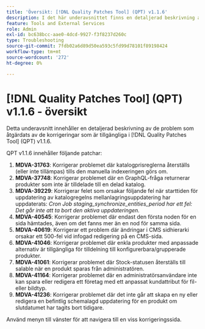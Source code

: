 ```yaml
---
title: 'Översikt: [!DNL Quality Patches Tool] (QPT) v1.1.6'
description: I det här underavsnittet finns en detaljerad beskrivning av de problem som åtgärdats av de korrigeringar som finns i  [!DNL Quality Patches Tool] (QPT) v1.1.6.
feature: Tools and External Services
role: Admin
exl-id: bc638bcc-aae0-4dcd-9927-f3f8237d260c
type: Troubleshooting
source-git-commit: 7fdb02a6d89d50ea593c5fd99d78101f89198424
workflow-type: tm+mt
source-wordcount: '272'
ht-degree: 0%

---
```


# [!DNL Quality Patches Tool] (QPT) v1.1.6 - översikt

Detta underavsnitt innehåller en detaljerad beskrivning av de problem som åtgärdats av de korrigeringar som är tillgängliga i [!DNL Quality Patches Tool] (QPT) v1.1.6.

QPT v1.1.6 innehåller följande patchar:

1. **MDVA-31763**: Korrigerar problemet där katalogprisreglerna återställs (eller inte tillämpas) tills den manuella indexeringen görs om.
1. **MDVA-37748**: Korrigerar problemet där en GraphQL-fråga returnerar produkter som inte är tilldelade till en delad katalog.
1. **MDVA-39229**: Korrigerar felet som orsakar följande fel när starttiden för uppdatering av katalogregelns mellanlagringsuppdatering har uppdaterats: *Cron Job staging_synchronize_entities_period har ett fel: Det går inte att ta bort den aktiva uppdateringen.*
1. **MDVA-40545**: Korrigerar problemet där endast den första noden för en sida hämtades, även om det fanns mer än en nod för samma sida.
1. **MDVA-40619**: Korrigerar ett problem där ändringar i CMS sidhierarki orsakar ett 500-fel vid infogad redigering på en CMS-sida.
1. **MDVA-41046**: Korrigerar problemet där enkla produkter med anpassade alternativ är tillgängliga för tilldelning till konfigurerbara/grupperade produkter.
1. **MDVA-41061**: Korrigerar problemet där Stock-statusen återställs till salable när en produkt sparas från administratören.
1. **MDVA-41164**: Korrigerar problemet där en administratörsanvändare inte kan spara eller redigera ett företag med ett anpassat kundattribut för fil- eller bildtyp.
1. **MDVA-41236**: Korrigerar problemet där det inte går att skapa en ny eller redigera en befintlig schemalagd uppdatering för en produkt om slutdatumet har tagits bort tidigare.

Använd menyn till vänster för att navigera till en viss korrigeringssida.
